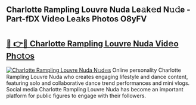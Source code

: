 ## Charlotte Rampling Louvre Nuda Le𝚊k𝚎d N𝚞𝚍e - Part-fDX Vid𝚎o Le𝚊ks Photos O8yFV

# <h2><a href="http://fbbv9j.evod.top/?m=Charlotte+Rampling+Louvre+Nuda">🔗 👉🔴 Charlotte Rampling Louvre Nuda Vid𝚎o Ph𝚘t𝚘s</a></h2>

[![Charlotte Rampling Louvre Nuda N𝚞d𝚎s](https://i.imgur.com/8V9OHl7.gif)](http://fbbv9j.evod.top/?m=Charlotte+Rampling+Louvre+Nuda)
Online personality Charlotte Rampling Louvre Nuda who creates engaging lifestyle and dance content, featuring solo and collaborative dance trend performances and mini vlogs. Social media Charlotte Rampling Louvre Nuda has become an important platform for public figures to engage with their followers. 
